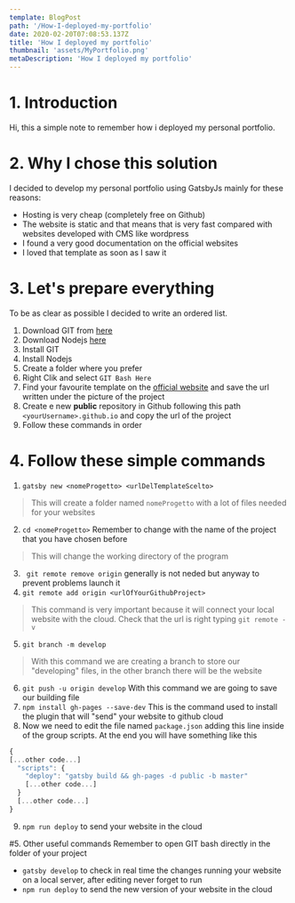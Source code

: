 ```yaml
---
template: BlogPost
path: '/How-I-deployed-my-portfolio'
date: 2020-02-20T07:08:53.137Z
title: 'How I deployed my portfolio'
thumbnail: 'assets/MyPortfolio.png'
metaDescription: 'How I deployed my portfolio'
---
```

# 1. Introduction
Hi,
this a simple note to remember how i deployed my personal portfolio.


# 2. Why I chose this solution
I decided to develop my personal portfolio using GatsbyJs mainly for these reasons:
- Hosting is very cheap (completely free on Github)
- The website is static and that means that is very fast compared with websites developed with CMS like wordpress
- I found a very good documentation on the official websites
- I loved that template as soon as I saw it 

# 3. Let's prepare everything
To be as clear as possible I decided to write an ordered list.
1. Download GIT from [here](https://git-scm.com/downloads)
2. Download Nodejs [here](https://nodejs.org/it/download/)
3. Install GIT
4. Install Nodejs
5. Create a folder where you prefer
6. Right Clik and select `GIT Bash Here`
7. Find your favourite template on the [official website](https://www.gatsbyjs.org/starters?v=2) and save the url written under the picture of the project
8. Create e new **public** repository in Github following this path `<yourUsername>.github.io` and copy the url of the project
9. Follow these commands in order 

# 4. Follow these simple commands
1. `gatsby new <nomeProgetto> <urlDelTemplateScelto>` 
>This will create a folder named `nomeProgetto` with a lot of files needed for your websites

2. `cd <nomeProgetto>` Remember to change <nomeProgetto> with the name of the project that you have chosen before
>This will change the working directory of the program

3. ` git remote remove origin` generally is not neded but anyway to prevent problems launch it 
4. `git remote add origin <urlOfYourGithubProject>` 
> This command is very important because it will connect your local website with the cloud. Check that the url is right typing `git remote -v` 

5. `git branch -m develop`

> With this command we are creating a branch to store our "developing" files, in the other branch there will be the website

6. `git push -u origin develop` With this command we are going to save our building file 
7. `npm install gh-pages --save-dev` This is the command used to install the plugin that will "send" your website to github cloud
8. Now we need to edit the file named `package.json` adding this line inside of the group scripts. At the end you will have something like this
``` Javascript
{
[...other code...]
  "scripts": {
    "deploy": "gatsby build && gh-pages -d public -b master"
    [...other code...]
  }
  [...other code...]
}
```
9. `npm run deploy` to send your website in the cloud

#5. Other useful commands 
Remember to open GIT bash directly in the folder of your project
- `gatsby develop` to check in real time the changes running your website on a local server, after editing never forget to run
- `npm run deploy` to send the new version of your website in the cloud

